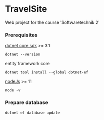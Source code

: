 # TravelSite
Web project for the course 'Softwaretechnik 2'

### Prerequisites
[dotnet core sdk](https://dotnet.microsoft.com/download) >= 3.1
```
dotnet --version
```
entity framework core
```
dotnet tool install --global dotnet-ef
```
[nodeJs](https://nodejs.org/en/download/) >= 11
```
node -v
```
### Prepare database
```
dotnet ef database update
```
